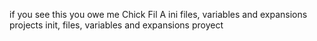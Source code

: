 if you see this you owe me Chick Fil A
ini files, variables and expansions projects
init, files, variables and expansions proyect
